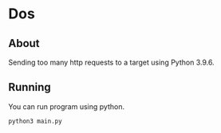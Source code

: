 # Dos
## About
Sending too many http requests to a target using Python 3.9.6.
## Running
You can run program using python.
```
python3 main.py
```
